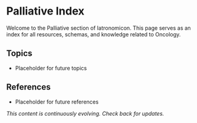 # Palliative Index

Welcome to the Palliative section of Iatronomicon. This page serves as an index for all resources, schemas, and knowledge related to Oncology.

## Topics
- Placeholder for future topics

## References
- Placeholder for future references

*This content is continuously evolving. Check back for updates.*
